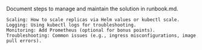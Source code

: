 Document steps to manage and maintain the solution in runbook.md.

    Scaling: How to scale replicas via Helm values or kubectl scale.
    Logging: Using kubectl logs for troubleshooting.
    Monitoring: Add Prometheus (optional for bonus points).
    Troubleshooting: Common issues (e.g., ingress misconfigurations, image pull errors).